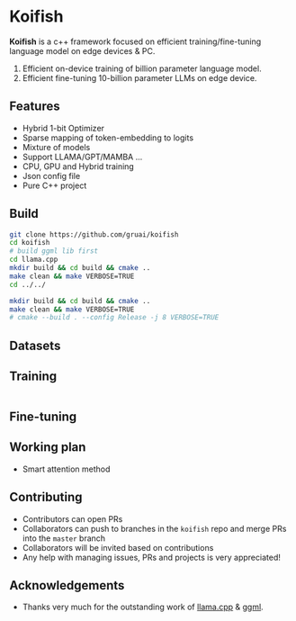 # Koifish

**Koifish** is a c++ framework focused on efficient training/fine-tuning language model on edge devices & PC. 
1. Efficient  on-device training of billion parameter language model.
2. Efficient  fine-tuning 10-billion parameter LLMs on edge device.

## Features

- Hybrid 1-bit Optimizer
- Sparse mapping of token-embedding to logits
- Mixture of models
- Support LLAMA/GPT/MAMBA ...
- CPU, GPU and Hybrid training
- Json config file
- Pure C++ project

## Build

```bash
git clone https://github.com/gruai/koifish
cd koifish
# build ggml lib first
cd llama.cpp
mkdir build && cd build && cmake .. 
make clean && make VERBOSE=TRUE
cd ../../

mkdir build && cd build && cmake ..
make clean && make VERBOSE=TRUE
# cmake --build . --config Release -j 8 VERBOSE=TRUE
```

## Datasets

## Training

```bash

```

## Fine-tuning



## Working plan
- Smart attention method

## Contributing

- Contributors can open PRs
- Collaborators can push to branches in the `koifish` repo and merge PRs into the `master` branch
- Collaborators will be invited based on contributions
- Any help with managing issues, PRs and projects is very appreciated!
  
## Acknowledgements

* Thanks very much for the outstanding work of [llama.cpp](https://github.com/ggerganov/llama.cpp) & [ggml](https://github.com/ggerganov/ggml).